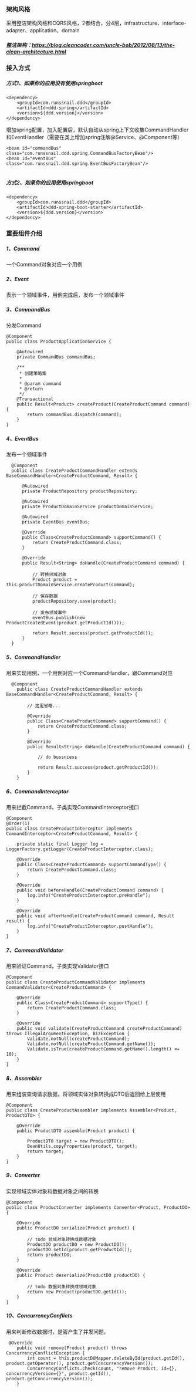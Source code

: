 ### 架构风格
采用整洁架构风格和CQRS风格，2者结合，分4层，infrastructure、interface-adapter、application、domain
##### 整洁架构：https://blog.cleancoder.com/uncle-bob/2012/08/13/the-clean-architecture.html

### 接入方式
##### 方式1、如果你的应用没有使用springboot
```
<dependency>
    <groupId>com.runssnail.ddd</groupId>
    <artifactId>ddd-spring</artifactId>
    <version>${ddd.version}</version>
</dependency>
```

增加spring配置，加入配置后，默认自动从spring上下文收集CommandHandler和EventHandler（需要在类上增加spring注解@Service、@Component等）
```
<bean id="commandBus" class="com.runssnail.ddd.spring.CommandBusFactoryBean"/>
<bean id="eventBus" class="com.runssnail.ddd.spring.EventBusFactoryBean"/>
    
```


##### 方式2、如果你的应用使用springboot
```
<dependency>
    <groupId>com.runssnail.ddd</groupId>
    <artifactId>ddd-spring-boot-starter</artifactId>
    <version>${ddd.version}</version>
</dependency>
```

### 重要组件介绍

##### 1、Command
一个Command对象对应一个用例

##### 2、Event
表示一个领域事件，用例完成后，发布一个领域事件

##### 3、CommandBus
分发Command

```
@Component
public class ProductApplicationService {

    @Autowired
    private CommandBus commandBus;

    /**
     * 创建策略集
     *
     * @param command
     * @return
     */
    @Transactional
    public Result<Product> createProduct(CreateProductCommand command) {
        return commandBus.dispatch(command);
    }
}

```

##### 4、EventBus
发布一个领域事件

```
  @Component
  public class CreateProductCommandHandler extends BaseCommandHandler<CreateProductCommand, Result> {
  
      @Autowired
      private ProductRepository productRepository;
  
      @Autowired
      private ProductDomainService productDomainService;
  
      @Autowired
      private EventBus eventBus;
  
      @Override
      public Class<CreateProductCommand> supportCommand() {
          return CreateProductCommand.class;
      }
  
      @Override
      public Result<String> doHandle(CreateProductCommand command) {
  
          // 转换领域对象
          Product product = this.productDomainService.createProduct(command);
  
          // 保存数据
          productRepository.save(product);
  
          // 发布领域事件
          eventBus.publish(new ProductCreatedEvent(product.getProductId()));
  
          return Result.success(product.getProductId());
      }
  }

```

##### 5、CommandHandler
用来实现用例，一个用例对应一个CommandHandler，跟Command对应

```
  @Component
    public class CreateProductCommandHandler extends BaseCommandHandler<CreateProductCommand, Result> {
    
        // 这里省略...
    
        @Override
        public Class<CreateProductCommand> supportCommand() {
            return CreateProductCommand.class;
        }
    
        @Override
        public Result<String> doHandle(CreateProductCommand command) {
    
            // do bussniess
         
            return Result.success(product.getProductId());
        }
    }
```
##### 6、CommandInterceptor
用来拦截Command，子类实现CommandInterceptor接口
```
@Component
@Order(1)
public class CreateProductInterceptor implements CommandInterceptor<CreateProductCommand, Result> {

    private static final Logger log = LoggerFactory.getLogger(CreateProductInterceptor.class);

    @Override
    public Class<CreateProductCommand> supportCommandType() {
        return CreateProductCommand.class;
    }

    @Override
    public void beforeHandle(CreateProductCommand command) {
        log.info("CreateProductInterceptor.preHandle");
    }

    @Override
    public void afterHandle(CreateProductCommand command, Result result) {
        log.info("CreateProductInterceptor.postHandle");
    }
}

```
##### 7、CommandValidator
用来验证Command，子类实现Validator接口
```
@Component
public class CreateProductCommandValidator implements CommandValidator<CreateProductCommand> {

    @Override
    public Class<CreateProductCommand> supportType() {
        return CreateProductCommand.class;
    }

    @Override
    public void validate(CreateProductCommand createProductCommand) throws IllegalArgumentException, BizException {
        Validate.notNull(createProductCommand);
        Validate.notNull(createProductCommand.getName());
        Validate.isTrue(createProductCommand.getName().length() <= 10);
    }
}
```
##### 8、Assembler
用来组装查询请求数据，将领域实体对象转换成DTO后返回给上层使用
```
@Component
public class CreateProductAssembler implements Assembler<Product, ProductDTO> {

    @Override
    public ProductDTO assemble(Product product) {

        ProductDTO target = new ProductDTO();
        BeanUtils.copyProperties(product, target);
        return target;
    }
}

```

##### 9、Converter
实现领域实体对象和数据对象之间的转换
```
@Component
public class ProductConverter implements Converter<Product, ProductDO> {

    @Override
    public ProductDO serialize(Product product) {

        // todo 领域对象转换成数据对象
        ProductDO productDO = new ProductDO();
        productDO.setId(product.getProductId());
        return productDO;
    }

    @Override
    public Product deserialize(ProductDO productDO) {

        // todo 数据对象转换成领域对象
        return new Product(productDO.getId());
    }
}

```


##### 10、ConcurrencyConflicts
用来判断修改数据时，是否产生了并发问题。
```
 @Override
    public void remove(Product product) throws ConcurrencyConflictException {
        int count = this.productDOMapper.deleteById(product.getId(), product.getOperator(), product.getConcurrencyVersion());
        ConcurrencyConflicts.check(count, "remove Product, id={}, concurrencyVersion={}", product.getId(), product.getConcurrencyVersion());
    }
```